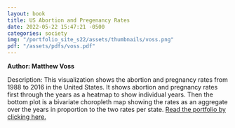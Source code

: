 ```yaml
---
layout: book
title: US Abortion and Pregenancy Rates
date: 2022-05-22 15:47:21 -0500
categories: society
img: "/portfolio_site_s22/assets/thumbnails/voss.png"
pdf: "/assets/pdfs/voss.pdf"
---
```


<b>Author: Matthew Voss</b>

Description: This visualization shows the abortion and pregnancy rates from 1988 to 2016 in the United States. It shows abortion and pregnancy rates first through the years as a heatmap to show individual years. Then the bottom plot is a bivariate choropleth map showing the rates as an aggregate over the years in proportion to the two rates per state.
<a href="{{ page.pdf | relative_url }}">Read the portfolio by clicking here.</a>

[jekyll-docs]: https://jekyllrb.com/docs/home
[jekyll-gh]:   https://github.com/jekyll/jekyll
[jekyll-talk]: https://talk.jekyllrb.com/
